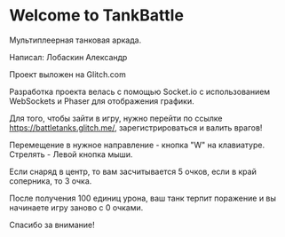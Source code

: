 Welcome to TankBattle
=====================

Мультиплеерная танковая аркада.

Написал: Лобаскин Александр

Проект выложен на Glitch.com

Разработка проекта велась с помощью Socket.io с использованием WebSockets и Phaser для отображения графики.

Для того, чтобы зайти в игру, нужно перейти по ссылке https://battletanks.glitch.me/, зарегистрироваться и валить врагов!

Перемещение в нужное направление - кнопка "W" на клавиатуре.
Стрелять - Левой кнопка мыши.

Если снаряд в центр, то вам засчитывается 5 очков, если в край соперника, то 3 очка.

После получения 100 единиц урона, ваш танк терпит поражение и вы начинаете игру заново с 0 очками.

Спасибо за внимание!
